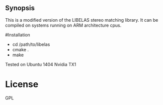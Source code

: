 ## Synopsis

This is a modified version of the LIBELAS stereo matching library. It can be compiled on systems running on ARM architecture cpus. 

#Installation

- cd /path/to/libelas
- cmake .
- make

Tested on Ubuntu 1404 Nvidia TX1

# License
GPL 

